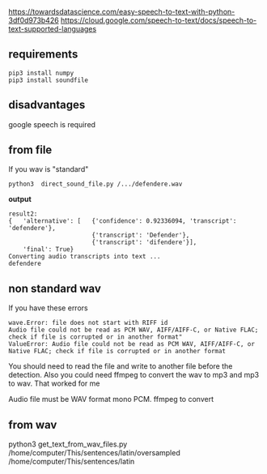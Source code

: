 https://towardsdatascience.com/easy-speech-to-text-with-python-3df0d973b426
https://cloud.google.com/speech-to-text/docs/speech-to-text-supported-languages

## requirements

```
pip3 install numpy
pip3 install soundfile
```

## disadvantages

google speech is required

## from file

If you wav is "standard"

```
python3  direct_sound_file.py /.../defendere.wav 
```

**output**

```
result2:
{   'alternative': [   {'confidence': 0.92336094, 'transcript': 'defendere'},
                       {'transcript': 'Defender'},
                       {'transcript': 'difendere'}],
    'final': True}
Converting audio transcripts into text ...
defendere
```

## non standard wav

If you have these errors

```
wave.Error: file does not start with RIFF id
Audio file could not be read as PCM WAV, AIFF/AIFF-C, or Native FLAC; check if file is corrupted or in another format"
ValueError: Audio file could not be read as PCM WAV, AIFF/AIFF-C, or Native FLAC; check if file is corrupted or in another format
```

You should need to read the file and write to another file before the detection. Also you could need ffmpeg to convert the wav to mp3 and mp3 to wav. That worked for me


Audio file must be WAV format mono PCM.
ffmpeg to convert

## from wav

python3 get_text_from_wav_files.py /home/computer/This/sentences/latin/oversampled /home/computer/This/sentences/latin